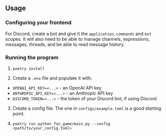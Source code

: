 ## Usage

### Configuring your frontend

For Discord, create a bot and give it the `application.commands` and `bot` scopes.
It will also need to be able to manage channels, expressions, messages, threads, and be able to read message history.

### Running the program

1. `poetry install`

2. Create a `.env` file and populate it with:

- `OPENAI_API_KEY=<...>` - an OpenAI API key
- `ANTHROPIC_API_KEY=<...>` - an Anthropic API key
- `DISCORD_TOKEN=<...>` - the token of your Discord bot, if using Discord

3. Create a config file. The one in `configs/example.toml` is a good starting point.

4. `poetry run python fun_game/main.py --config <path/to/your_config.toml>`
